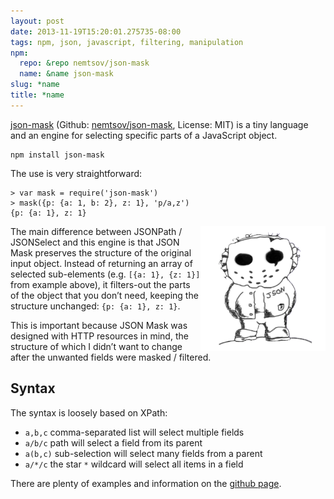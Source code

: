 ```yaml
---
layout: post
date: 2013-11-19T15:20:01.275735-08:00
tags: npm, json, javascript, filtering, manipulation
npm:
  repo: &repo nemtsov/json-mask
  name: &name json-mask
slug: *name
title: *name
---
```

[json-mask][browsenpm] (Github: [nemtsov/json-mask][github], License: MIT) is a tiny language and
an engine for selecting specific parts of a JavaScript object.

    npm install json-mask

The use is very straightforward:

    > var mask = require('json-mask')
    > mask({p: {a: 1, b: 2}, z: 1}, 'p/a,z')
    {p: {a: 1}, z: 1}

<img class="hide-on-mobile" src="/images/posts/json-mask.png" style="width: 200px; float: right"/>

The main difference between JSONPath / JSONSelect and this engine is
that JSON Mask preserves the structure of the original input object.
Instead of returning an array of selected sub-elements (e.g.
`[{a: 1}, {z: 1}]` from example above), it filters-out the parts of the
object that you don’t need, keeping the structure unchanged:
`{p: {a: 1}, z: 1}`.

This is important because JSON Mask was designed with HTTP resources in
mind, the structure of which I didn’t want to change after the unwanted
fields were masked / filtered.

## Syntax

The syntax is loosely based on XPath:

- `a,b,c` comma-separated list will select multiple fields
- `a/b/c` path will select a field from its parent
- `a(b,c)` sub-selection will select many fields from a parent
- `a/*/c` the star `*` wildcard will select all items in a field

There are plenty of examples and information on the [github page][github].

[browsenpm]: http://browsenpm.org/package/json-mask
[github]: https://github.com/nemtsov/json-mask
